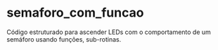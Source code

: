 # semaforo_com_funcao
Código estruturado para ascender LEDs com o comportamento de um semáforo usando funções, sub-rotinas.
